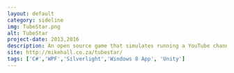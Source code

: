 ```yaml
---
layout: default
category: sideline
img: TubeStar.png
alt: TubeStar
project-date: 2013,2016
description: An open source game that simulates running a YouTube channel.<br/>Over 500 000 downloads on PC.<br/>Updated and released later on the Google Play store.
site: http://mikehall.co.za/tubestar/
tags: ['C#','WPF','Silverlight','Windows 8 App', 'Unity']
---
```

